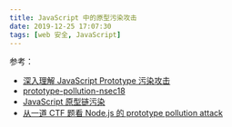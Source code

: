 ```yaml
---
title: JavaScript 中的原型污染攻击
date: 2019-12-25 17:07:30
tags: [web 安全, JavaScript]
---
```



  
参考：
- [深入理解 JavaScript Prototype 污染攻击](https://www.leavesongs.com/PENETRATION/javascript-prototype-pollution-attack.html#0x01-prototype__proto__)
- [prototype-pollution-nsec18](https://github.com/HoLyVieR/prototype-pollution-nsec18/blob/master/paper/JavaScript_prototype_pollution_attack_in_NodeJS.pdf)
- [JavaScript 原型链污染](https://xz.aliyun.com/t/2735)
- [从一道 CTF 题看 Node.js 的 prototype pollution attack](https://xz.aliyun.com/t/2802)